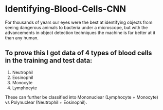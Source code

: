 # Identifying-Blood-Cells-CNN

For thousands of years our eyes were the best at identifying objects from seeing dangerous animals to bacteria under a microscope, but with the advancements in object detection techniques the machine is far better at it than any human.

## To prove this I got data of 4 types of blood cells in the training and test data: 

1. Neutrophil
2. Eosinophil
3. Monocyte
4. Lymphocyte

These can further be classified into Mononuclear (Lymphocyte + Monocyte) vs Polynuclear (Neutrophil + Eosinophil).
